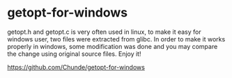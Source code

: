 # getopt-for-windows

getopt.h and getopt.c is very often used in linux, to make it easy for windows user,
two files were extracted from glibc. In order to make it works properly in windows,
some modification was done and you may compare the change using original source files. Enjoy it!

https://github.com/Chunde/getopt-for-windows